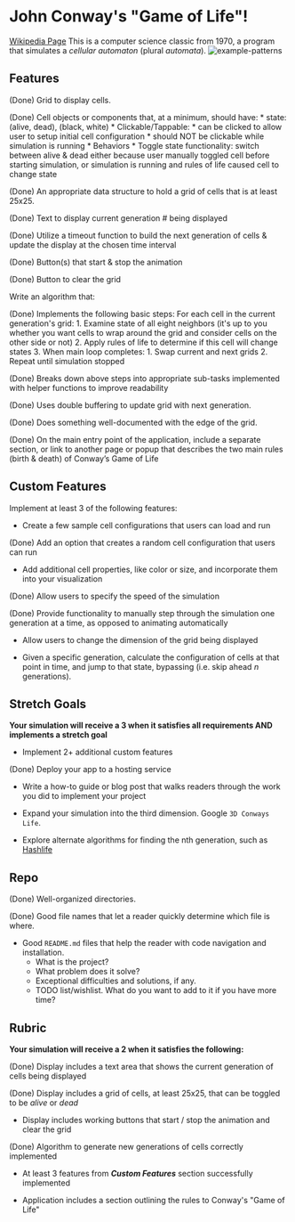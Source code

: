 # John Conway's "Game of Life"! 
[Wikipedia Page](https://en.wikipedia.org/wiki/Conway%27s_Game_of_Life#Examples_of_patterns)
This is a computer science classic from 1970, 
a program that simulates a _cellular automaton_ (plural _automata_).
![example-patterns](https://media.giphy.com/media/4VVZTvTqzRR0BUwNIH/giphy.gif)


## Features

(Done) Grid to display cells. 

(Done) Cell objects or components that, at a minimum, should have:
    * state: (alive, dead), (black, white)
    * Clickable/Tappable:
      * can be clicked to allow user to setup initial cell configuration
      * should NOT be clickable while simulation is running
    * Behaviors
      * Toggle state functionality: 
        switch between alive & dead either because user manually toggled cell before starting simulation, 
        or simulation is running and rules of life caused cell to change state

(Done) An appropriate data structure to hold a grid of cells that is at least 25x25.

(Done) Text to display current generation # being displayed

(Done) Utilize a timeout function to build the next generation of cells & update the display at the chosen time interval

(Done) Button(s) that start & stop the animation

(Done) Button to clear the grid

Write an algorithm that:

(Done) Implements the following basic steps:
  For each cell in the current generation's grid:
    1. Examine state of all eight neighbors 
      (it's up to you whether you want cells to wrap around the grid and consider cells on the other side or not)
    2. Apply rules of life to determine if this cell will change states
    3. When main loop completes:
       1. Swap current and next grids
       2. Repeat until simulation stopped

(Done) Breaks down above steps into appropriate sub-tasks implemented with helper functions to improve readability

(Done) Uses double buffering to update grid with next generation.

(Done) Does something well-documented with the edge of the grid.

(Done) On the main entry point of the application, include a separate section, or link to another page or popup that describes the two main rules (birth & death) of Conway’s Game of Life


## Custom Features

Implement at least 3 of the following features:

* Create a few sample cell configurations that users can load and run

(Done) Add an option that creates a random cell configuration that users can run

* Add additional cell properties, like color or size, and incorporate them into your visualization

(Done) Allow users to specify the speed of the simulation

(Done) Provide functionality to manually step through the simulation one generation at a time, as opposed to animating automatically

* Allow users to change the dimension of the grid being displayed

* Given a specific generation, calculate the configuration of cells at that point in time, 
  and jump to that state, bypassing (i.e. skip ahead _n_ generations).


## Stretch Goals

**Your simulation will receive a 3 when it satisfies all requirements AND implements a stretch goal**

* Implement 2+ additional custom features

(Done) Deploy your app to a hosting service

* Write a how-to guide or blog post that walks readers through the work you did to implement your project

* Expand your simulation into the third dimension. Google `3D Conways Life`.

* Explore alternate algorithms for finding the nth generation, such as [Hashlife](https://en.wikipedia.org/wiki/Hashlife)


## Repo

(Done) Well-organized directories.

(Done) Good file names that let a reader quickly determine which file is where.

* Good `README.md` files that help the reader with code navigation and installation.
  * What is the project?
  * What problem does it solve?
  * Exceptional difficulties and solutions, if any.
  * TODO list/wishlist. What do you want to add to it if you have more time?


## Rubric

**Your simulation will receive a 2 when it satisfies the following:**

(Done) Display includes a text area that shows the current generation of cells being displayed

(Done) Display includes a grid of cells, at least 25x25, that can be toggled to be _alive_ or _dead_

* Display includes working buttons that start / stop the animation and clear the grid

(Done) Algorithm to generate new generations of cells correctly implemented

* At least 3 features from ***Custom Features*** section successfully implemented

* Application includes a section outlining the rules to Conway's "Game of Life"

